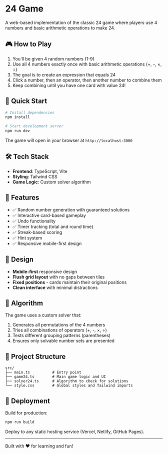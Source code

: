 # 24 Game

A web-based implementation of the classic 24 game where players use 4 numbers and basic arithmetic operations to make 24.

## 🎮 How to Play

1. You'll be given 4 random numbers (1-9)
2. Use all 4 numbers exactly once with basic arithmetic operations (+, -, ×, ÷)
3. The goal is to create an expression that equals 24
4. Click a number, then an operator, then another number to combine them
5. Keep combining until you have one card with value 24!

## 🚀 Quick Start

```bash
# Install dependencies
npm install

# Start development server
npm run dev
```

The game will open in your browser at `http://localhost:3000`

## 🛠️ Tech Stack

- **Frontend**: TypeScript, Vite
- **Styling**: Tailwind CSS
- **Game Logic**: Custom solver algorithm

## 🎯 Features

- ✅ Random number generation with guaranteed solutions
- ✅ Interactive card-based gameplay
- ✅ Undo functionality
- ✅ Timer tracking (total and round time)
- ✅ Streak-based scoring
- ✅ Hint system
- ✅ Responsive mobile-first design

## 🎨 Design

- **Mobile-first** responsive design
- **Flush grid layout** with no gaps between tiles
- **Fixed positions** - cards maintain their original positions
- **Clean interface** with minimal distractions

## 🧮 Algorithm

The game uses a custom solver that:
1. Generates all permutations of the 4 numbers
2. Tries all combinations of operators (+, -, ×, ÷)
3. Tests different grouping patterns (parentheses)
4. Ensures only solvable number sets are presented

## 📁 Project Structure

```
src/
├── main.ts          # Entry point
├── game24.ts        # Main game logic and UI
├── solver24.ts      # Algorithm to check for solutions
└── style.css        # Global styles and Tailwind imports
```

## 🚀 Deployment

Build for production:
```bash
npm run build
```

Deploy to any static hosting service (Vercel, Netlify, GitHub Pages).

---

Built with ❤️ for learning and fun!

